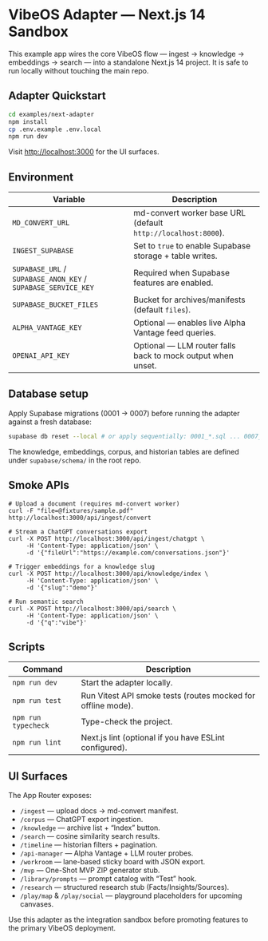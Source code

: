 # VibeOS Adapter — Next.js 14 Sandbox

This example app wires the core VibeOS flow — ingest → knowledge → embeddings → search — into a standalone Next.js 14 project.
It is safe to run locally without touching the main repo.

## Adapter Quickstart

```bash
cd examples/next-adapter
npm install
cp .env.example .env.local
npm run dev
```

Visit [http://localhost:3000](http://localhost:3000) for the UI surfaces.

## Environment

| Variable | Description |
| --- | --- |
| `MD_CONVERT_URL` | md-convert worker base URL (default `http://localhost:8000`). |
| `INGEST_SUPABASE` | Set to `true` to enable Supabase storage + table writes. |
| `SUPABASE_URL` / `SUPABASE_ANON_KEY` / `SUPABASE_SERVICE_KEY` | Required when Supabase features are enabled. |
| `SUPABASE_BUCKET_FILES` | Bucket for archives/manifests (default `files`). |
| `ALPHA_VANTAGE_KEY` | Optional — enables live Alpha Vantage feed queries. |
| `OPENAI_API_KEY` | Optional — LLM router falls back to mock output when unset. |

## Database setup

Apply Supabase migrations (0001 → 0007) before running the adapter against a fresh database:

```bash
supabase db reset --local # or apply sequentially: 0001_*.sql ... 0007_chat_corpus.sql
```

The knowledge, embeddings, corpus, and historian tables are defined under `supabase/schema/` in the root repo.

## Smoke APIs

```
# Upload a document (requires md-convert worker)
curl -F "file=@fixtures/sample.pdf" http://localhost:3000/api/ingest/convert

# Stream a ChatGPT conversations export
curl -X POST http://localhost:3000/api/ingest/chatgpt \
     -H 'Content-Type: application/json' \
     -d '{"fileUrl":"https://example.com/conversations.json"}'

# Trigger embeddings for a knowledge slug
curl -X POST http://localhost:3000/api/knowledge/index \
     -H 'Content-Type: application/json' \
     -d '{"slug":"demo"}'

# Run semantic search
curl -X POST http://localhost:3000/api/search \
     -H 'Content-Type: application/json' \
     -d '{"q":"vibe"}'
```

## Scripts

| Command | Description |
| --- | --- |
| `npm run dev` | Start the adapter locally. |
| `npm run test` | Run Vitest API smoke tests (routes mocked for offline mode). |
| `npm run typecheck` | Type-check the project. |
| `npm run lint` | Next.js lint (optional if you have ESLint configured). |

## UI Surfaces

The App Router exposes:

- `/ingest` — upload docs → md-convert manifest.
- `/corpus` — ChatGPT export ingestion.
- `/knowledge` — archive list + “Index” button.
- `/search` — cosine similarity search results.
- `/timeline` — historian filters + pagination.
- `/api-manager` — Alpha Vantage + LLM router probes.
- `/workroom` — lane-based sticky board with JSON export.
- `/mvp` — One-Shot MVP ZIP generator stub.
- `/library/prompts` — prompt catalog with “Test” hook.
- `/research` — structured research stub (Facts/Insights/Sources).
- `/play/map` & `/play/social` — playground placeholders for upcoming canvases.

Use this adapter as the integration sandbox before promoting features to the primary VibeOS deployment.
